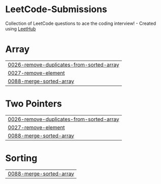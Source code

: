 # LeetCode-Submissions
Collection of LeetCode questions to ace the coding interview! - Created using [LeetHub](https://github.com/QasimWani/LeetHub)


# Array
|  |
| ------- |
| [0026-remove-duplicates-from-sorted-array](https://github.com/GauravB09/LeetCode-Submissions/tree/master/0026-remove-duplicates-from-sorted-array) |
| [0027-remove-element](https://github.com/GauravB09/LeetCode-Submissions/tree/master/0027-remove-element) |
| [0088-merge-sorted-array](https://github.com/GauravB09/LeetCode-Submissions/tree/master/0088-merge-sorted-array) |
# Two Pointers
|  |
| ------- |
| [0026-remove-duplicates-from-sorted-array](https://github.com/GauravB09/LeetCode-Submissions/tree/master/0026-remove-duplicates-from-sorted-array) |
| [0027-remove-element](https://github.com/GauravB09/LeetCode-Submissions/tree/master/0027-remove-element) |
| [0088-merge-sorted-array](https://github.com/GauravB09/LeetCode-Submissions/tree/master/0088-merge-sorted-array) |
# Sorting
|  |
| ------- |
| [0088-merge-sorted-array](https://github.com/GauravB09/LeetCode-Submissions/tree/master/0088-merge-sorted-array) |